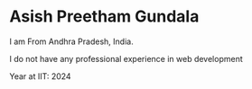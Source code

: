 <!DOCTYPE html>
<html lang="en">
<head>
    <meta charset="UTF-8">
    <meta name="viewport" content="width=device-width, initial-scale=1.0">
</head>
<body>
    <div class="card">
        <h1>Asish Preetham Gundala</h1>
        <p>I am From Andhra Pradesh, India.</p>
        <p>I do not have any professional experience in web development</p>
        <p>Year at IIT: 2024</p>
    </div>
</body>
</html>
